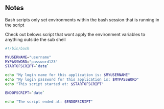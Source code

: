 ## Notes

Bash scripts only set environments within the bash session that is running in the script

Check out belows script that wont apply the environment variables to anything outside the sub shell

```bash
#!/bin/bash

MYUSERNAME="username"
MYPASSWORD="password123"
STARTOFSCRIPT=`date`

echo "My login name for this application is: $MYUSERNAME"
echo "My login password for this application is: $MYPASSWORD"
echo "This script started at: $STARTOFSCRIPT"

ENDOFSCRIPT=`date`

echo "The script ended at: $ENDOFSCRIPT"
```